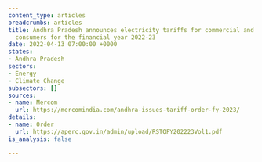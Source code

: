 ```yaml
---
content_type: articles
breadcrumbs: articles
title: Andhra Pradesh announces electricity tariffs for commercial and industrial
  consumers for the financial year 2022-23
date: 2022-04-13 07:00:00 +0000
states:
- Andhra Pradesh
sectors:
- Energy
- Climate Change
subsectors: []
sources:
- name: Mercom
  url: https://mercomindia.com/andhra-issues-tariff-order-fy-2023/
details:
- name: Order
  url: https://aperc.gov.in/admin/upload/RSTOFY202223Vol1.pdf
is_analysis: false

---
```


